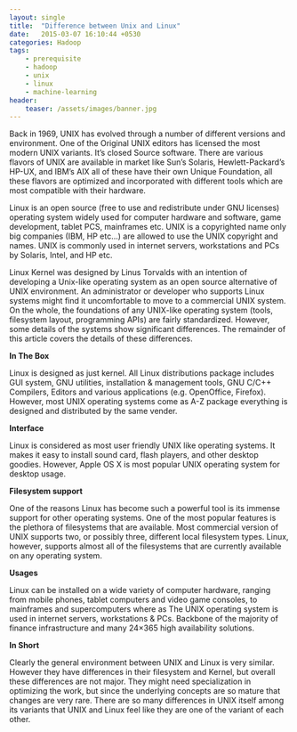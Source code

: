 ```yaml
---
layout: single
title:  "Difference between Unix and Linux"
date:   2015-03-07 16:10:44 +0530
categories: Hadoop
tags: 
    - prerequisite
    - hadoop
    - unix
    - linux
    - machine-learning
header:
    teaser: /assets/images/banner.jpg
---
```

Back in 1969, UNIX has evolved through a number of different versions and environment. One of the Original UNIX editors has licensed the most modern UNIX variants. It’s closed Source software. There are various flavors of UNIX are available in market like Sun’s Solaris, Hewlett-Packard’s HP-UX, and IBM’s AIX all of these have their own Unique Foundation, all these flavors are optimized and incorporated with different tools which are most compatible with their hardware.

Linux is an open source (free to use and redistribute under GNU licenses) operating system widely used for computer hardware and software, game development, tablet PCS, mainframes etc. UNIX is a copyrighted name only big companies (IBM, HP etc…) are allowed to use the UNIX copyright and names. UNIX is commonly used in internet servers, workstations and PCs by Solaris, Intel, and HP etc.

Linux Kernel was designed by Linus Torvalds with an intention of developing a Unix-like operating system as an open source alternative of UNIX environment.  An administrator or developer who supports Linux systems might find it uncomfortable to move to a commercial UNIX system. On the whole, the foundations of any UNIX-like operating system (tools, filesystem layout, programming APIs) are fairly standardized. However, some details of the systems show significant differences. The remainder of this article covers the details of these differences.

**In The Box**

Linux is designed as just kernel. All Linux distributions package includes GUI system, GNU utilities, installation & management tools, GNU C/C++ Compilers, Editors and various applications (e.g. OpenOffice, Firefox). However, most UNIX operating systems come as A-Z package everything is designed and distributed by the same vender.

**Interface**

Linux is considered as most user friendly UNIX like operating systems. It makes it easy to install sound card, flash players, and other desktop goodies. However, Apple OS X is most popular UNIX operating system for desktop usage.

**Filesystem support**

One of the reasons Linux has become such a powerful tool is its immense support for other operating systems. One of the most popular features is the plethora of filesystems that are available. Most commercial version of UNIX supports two, or possibly three, different local filesystem types. Linux, however, supports almost all of the filesystems that are currently available on any operating system.

**Usages**

Linux can be installed on a wide variety of computer hardware, ranging from mobile phones, tablet computers and video game consoles, to mainframes and supercomputers where as The UNIX operating system is used in internet servers, workstations & PCs. Backbone of the majority of finance infrastructure and many 24×365 high availability solutions.

**In Short**

Clearly the general environment between UNIX and Linux is very similar. However they have differences in their filesystem and Kernel, but overall these differences are not major. They might need specialization in optimizing the work, but since the underlying concepts are so mature that changes are very rare. There are so many differences in UNIX itself among its variants that UNIX and Linux feel like they are one of the variant of each other.